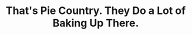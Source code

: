 ---
layout: child_layout/text_page
title: That's Pie Country. They Do a Lot of Baking Up There.
title_override: Investors
permalink: /investors/news/news-item/
breadcrumbs: true
---